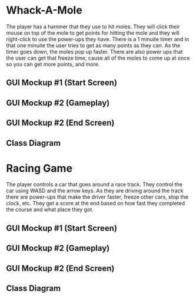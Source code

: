 # Whack-A-Mole
The player has a hammer that they use to hit moles. They will click their mouse on top of the mole to get points for hitting the mole and they will right-click to use the power-ups they have. There is a 1 minuite timer and in that one minuite the user tries to get as many points as they can. As the timer goes down, the moles pop up faster. There are also power ups that the user can get that freeze time, cause all of the moles to come up at once so you can get more points, and more. 

## GUI Mockup #1 (Start Screen)

## GUI Mockup #2 (Gameplay)

## GUI Mockup #2 (End Screen)

## Class Diagram

# Racing Game
The player controls a car that goes around a race track. They control the car using WASD and the arrow keys. As they are driving around the track there are power-ups that make the driver faster, freeze other cars, stop the clock, etc. They get a score at the end based on how fast they completed the course and what place they got.

## GUI Mockup #1 (Start Screen)

## GUI Mockup #2 (Gameplay)

## GUI Mockup #2 (End Screen)

## Class Diagram
